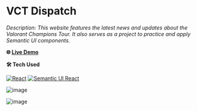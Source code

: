 # VCT Dispatch

*Description: This website features the latest news and updates about the Valorant Champions Tour. It also serves as a project to practice and apply Semantic UI components.*

**🌐 [Live Demo](https://vct-dispatch.vercel.app/)**

**🛠️  Tech Used**

[![React](https://img.shields.io/badge/React-20232A?style=for-the-badge&logo=react&logoColor=61DAFB)](https://reactjs.org/)
[![Semantic UI React](https://img.shields.io/badge/Semantic%20UI%20React-35BDB2?style=for-the-badge&logo=SemanticUIReact&logoColor=white)](https://react.semantic-ui.com/)

![image](https://github.com/user-attachments/assets/b82120e3-8030-4d56-a122-a488c4c1924f)

![image](https://github.com/user-attachments/assets/9adb63c1-fd6a-4d3b-8824-a5a330acd662)

